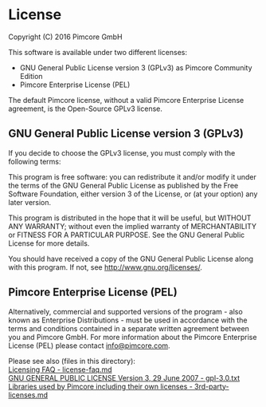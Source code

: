 # License
Copyright (C) 2016  Pimcore GmbH

This software is available under two different licenses: 
* GNU General Public License version 3 (GPLv3) as Pimcore Community Edition
* Pimcore Enterprise License (PEL)

The default Pimcore license, without a valid Pimcore Enterprise License agreement, is the Open-Source GPLv3 license.

## GNU General Public License version 3 (GPLv3)
If you decide to choose the GPLv3 license, you must comply with the following terms: 

This program is free software: you can redistribute it and/or modify
it under the terms of the GNU General Public License as published by
the Free Software Foundation, either version 3 of the License, or
(at your option) any later version.

This program is distributed in the hope that it will be useful,
but WITHOUT ANY WARRANTY; without even the implied warranty of
MERCHANTABILITY or FITNESS FOR A PARTICULAR PURPOSE.  See the
GNU General Public License for more details.

You should have received a copy of the GNU General Public License
along with this program.  If not, see <http://www.gnu.org/licenses/>.

## Pimcore Enterprise License (PEL)
Alternatively, commercial and supported versions of the program - also known as
Enterprise Distributions - must be used in accordance with the terms and conditions
contained in a separate written agreement between you and Pimcore GmbH. For more information about the Pimcore Enterprise License (PEL) please contact info@pimcore.com.


Please see also (files in this directory):  
[Licensing FAQ - license-faq.md](license-faq.md)  
[GNU GENERAL PUBLIC LICENSE Version 3, 29 June 2007 - gpl-3.0.txt](gpl-3.0.txt)  
[Libraries used by Pimcore including their own licenses - 3rd-party-licenses.md](3rd-party-licenses.md)  
